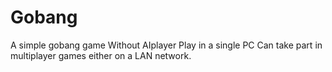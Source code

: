 # Gobang
A simple gobang game
Without AIplayer
Play in a single PC
Can take part in multiplayer games either on a LAN network. 
